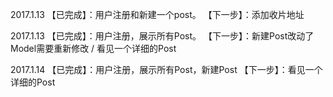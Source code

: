 2017.1.13
【已完成】：用户注册和新建一个post。
【下一步】：添加收片地址

2017.1.13
【已完成】：用户注册，展示所有Post。
【下一步】：新建Post改动了Model需要重新修改 / 看见一个详细的Post

2017.1.14
【已完成】：用户注册，展示所有Post，新建Post
【下一步】：看见一个详细的Post